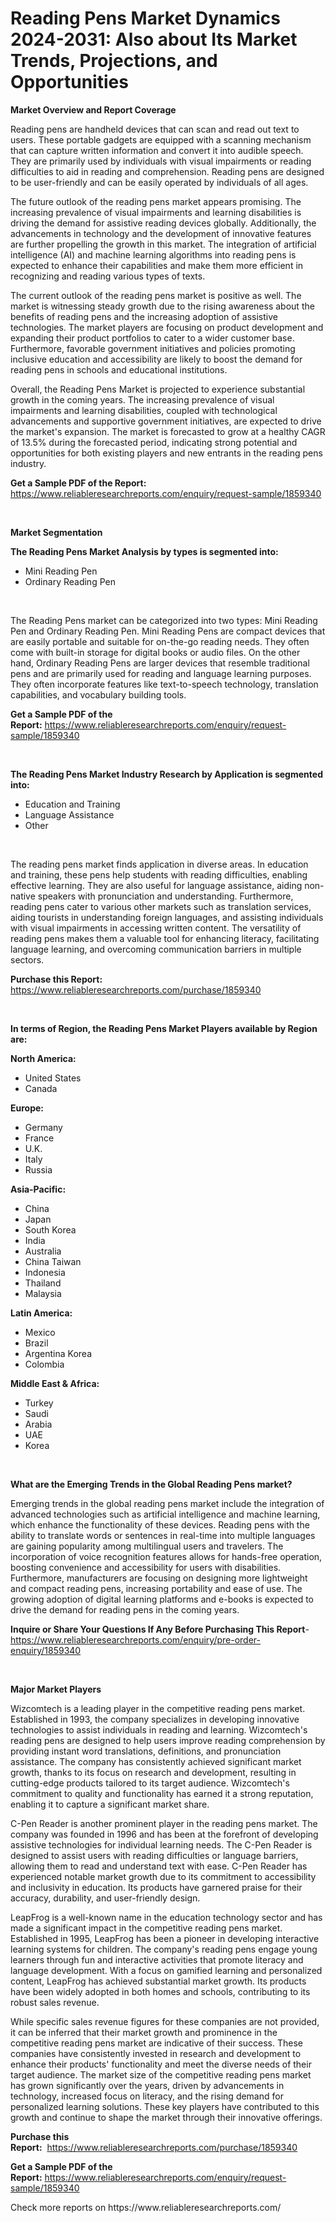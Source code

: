 <p><h1>Reading Pens Market Dynamics 2024-2031: Also about Its Market Trends, Projections, and Opportunities</h1></p><p><strong>Market Overview and Report Coverage</strong></p>
<p><p>Reading pens are handheld devices that can scan and read out text to users. These portable gadgets are equipped with a scanning mechanism that can capture written information and convert it into audible speech. They are primarily used by individuals with visual impairments or reading difficulties to aid in reading and comprehension. Reading pens are designed to be user-friendly and can be easily operated by individuals of all ages.</p><p>The future outlook of the reading pens market appears promising. The increasing prevalence of visual impairments and learning disabilities is driving the demand for assistive reading devices globally. Additionally, the advancements in technology and the development of innovative features are further propelling the growth in this market. The integration of artificial intelligence (AI) and machine learning algorithms into reading pens is expected to enhance their capabilities and make them more efficient in recognizing and reading various types of texts.</p><p>The current outlook of the reading pens market is positive as well. The market is witnessing steady growth due to the rising awareness about the benefits of reading pens and the increasing adoption of assistive technologies. The market players are focusing on product development and expanding their product portfolios to cater to a wider customer base. Furthermore, favorable government initiatives and policies promoting inclusive education and accessibility are likely to boost the demand for reading pens in schools and educational institutions.</p><p>Overall, the Reading Pens Market is projected to experience substantial growth in the coming years. The increasing prevalence of visual impairments and learning disabilities, coupled with technological advancements and supportive government initiatives, are expected to drive the market's expansion. The market is forecasted to grow at a healthy CAGR of 13.5% during the forecasted period, indicating strong potential and opportunities for both existing players and new entrants in the reading pens industry.</p></p>
<p><strong>Get a Sample PDF of the Report:</strong> <a href="https://www.reliableresearchreports.com/enquiry/request-sample/1859340">https://www.reliableresearchreports.com/enquiry/request-sample/1859340</a></p>
<p>&nbsp;</p>
<p><strong>Market Segmentation</strong></p>
<p><strong>The Reading Pens Market Analysis by types is segmented into:</strong></p>
<p><ul><li>Mini Reading Pen</li><li>Ordinary Reading Pen</li></ul></p>
<p>&nbsp;</p>
<p><p>The Reading Pens market can be categorized into two types: Mini Reading Pen and Ordinary Reading Pen. Mini Reading Pens are compact devices that are easily portable and suitable for on-the-go reading needs. They often come with built-in storage for digital books or audio files. On the other hand, Ordinary Reading Pens are larger devices that resemble traditional pens and are primarily used for reading and language learning purposes. They often incorporate features like text-to-speech technology, translation capabilities, and vocabulary building tools.</p></p>
<p><strong>Get a Sample PDF of the Report:</strong>&nbsp;<a href="https://www.reliableresearchreports.com/enquiry/request-sample/1859340">https://www.reliableresearchreports.com/enquiry/request-sample/1859340</a></p>
<p>&nbsp;</p>
<p><strong>The Reading Pens Market Industry Research by Application is segmented into:</strong></p>
<p><ul><li>Education and Training</li><li>Language Assistance</li><li>Other</li></ul></p>
<p>&nbsp;</p>
<p><p>The reading pens market finds application in diverse areas. In education and training, these pens help students with reading difficulties, enabling effective learning. They are also useful for language assistance, aiding non-native speakers with pronunciation and understanding. Furthermore, reading pens cater to various other markets such as translation services, aiding tourists in understanding foreign languages, and assisting individuals with visual impairments in accessing written content. The versatility of reading pens makes them a valuable tool for enhancing literacy, facilitating language learning, and overcoming communication barriers in multiple sectors.</p></p>
<p><strong>Purchase this Report:</strong>&nbsp; <a href="https://www.reliableresearchreports.com/purchase/1859340">https://www.reliableresearchreports.com/purchase/1859340</a></p>
<p>&nbsp;</p>
<p><strong>In terms of Region, the Reading Pens Market Players available by Region are:</strong></p>
<p>
    <p> <strong> North America: </strong>
        <ul>
            <li>United States</li>
            <li>Canada</li>
        </ul>
        </p> 
    <p> <strong> Europe: </strong>
        <ul>
            <li>Germany</li>
            <li>France</li>
            <li>U.K.</li>
            <li>Italy</li>
            <li>Russia</li>
        </ul>
        </p> 
    <p> <strong> Asia-Pacific: </strong>
        <ul>
            <li>China</li>
            <li>Japan</li>
            <li>South Korea</li>
            <li>India</li>
            <li>Australia</li>
            <li>China Taiwan</li>
            <li>Indonesia</li>
            <li>Thailand</li>
            <li>Malaysia</li>
        </ul>
        </p> 
    <p> <strong> Latin America: </strong>
        <ul>
            <li>Mexico</li>
            <li>Brazil</li>
            <li>Argentina Korea</li>
            <li>Colombia</li>
        </ul>
        </p> 
    <p> <strong> Middle East & Africa: </strong>
        <ul>
            <li>Turkey</li>
            <li>Saudi</li>
            <li>Arabia</li>
            <li>UAE</li>
            <li>Korea</li>
        </ul>
    </p>
    </p>
<p>&nbsp;</p>
<p><strong>What are the Emerging Trends in the Global Reading Pens market?</strong></p>
<p><p>Emerging trends in the global reading pens market include the integration of advanced technologies such as artificial intelligence and machine learning, which enhance the functionality of these devices. Reading pens with the ability to translate words or sentences in real-time into multiple languages are gaining popularity among multilingual users and travelers. The incorporation of voice recognition features allows for hands-free operation, boosting convenience and accessibility for users with disabilities. Furthermore, manufacturers are focusing on designing more lightweight and compact reading pens, increasing portability and ease of use. The growing adoption of digital learning platforms and e-books is expected to drive the demand for reading pens in the coming years.</p></p>
<p><strong>Inquire or Share Your Questions If Any Before Purchasing This Report</strong>- <a href="https://www.reliableresearchreports.com/enquiry/pre-order-enquiry/1859340">https://www.reliableresearchreports.com/enquiry/pre-order-enquiry/1859340</a></p>
<p>&nbsp;</p>
<p><strong>Major Market Players</strong></p>
<p><p>Wizcomtech is a leading player in the competitive reading pens market. Established in 1993, the company specializes in developing innovative technologies to assist individuals in reading and learning. Wizcomtech's reading pens are designed to help users improve reading comprehension by providing instant word translations, definitions, and pronunciation assistance. The company has consistently achieved significant market growth, thanks to its focus on research and development, resulting in cutting-edge products tailored to its target audience. Wizcomtech's commitment to quality and functionality has earned it a strong reputation, enabling it to capture a significant market share.</p><p>C-Pen Reader is another prominent player in the reading pens market. The company was founded in 1996 and has been at the forefront of developing assistive technologies for individual learning needs. The C-Pen Reader is designed to assist users with reading difficulties or language barriers, allowing them to read and understand text with ease. C-Pen Reader has experienced notable market growth due to its commitment to accessibility and inclusivity in education. Its products have garnered praise for their accuracy, durability, and user-friendly design.</p><p>LeapFrog is a well-known name in the education technology sector and has made a significant impact in the competitive reading pens market. Established in 1995, LeapFrog has been a pioneer in developing interactive learning systems for children. The company's reading pens engage young learners through fun and interactive activities that promote literacy and language development. With a focus on gamified learning and personalized content, LeapFrog has achieved substantial market growth. Its products have been widely adopted in both homes and schools, contributing to its robust sales revenue.</p><p>While specific sales revenue figures for these companies are not provided, it can be inferred that their market growth and prominence in the competitive reading pens market are indicative of their success. These companies have consistently invested in research and development to enhance their products' functionality and meet the diverse needs of their target audience. The market size of the competitive reading pens market has grown significantly over the years, driven by advancements in technology, increased focus on literacy, and the rising demand for personalized learning solutions. These key players have contributed to this growth and continue to shape the market through their innovative offerings.</p></p>
<p><strong>Purchase this Report:</strong>&nbsp;&nbsp;<a href="https://www.reliableresearchreports.com/purchase/1859340">https://www.reliableresearchreports.com/purchase/1859340</a></p>
<p></p>
<p><strong>Get a Sample PDF of the Report:</strong>&nbsp;<a href="https://www.reliableresearchreports.com/enquiry/request-sample/1859340">https://www.reliableresearchreports.com/enquiry/request-sample/1859340</a></p>
<p>Check more reports on https://www.reliableresearchreports.com/</p>